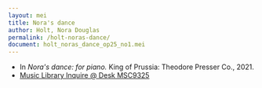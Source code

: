 ```yaml
---
layout: mei
title: Nora's dance
author: Holt, Nora Douglas
permalink: /holt-noras-dance/
document: holt_noras_dance_op25_no1.mei
---
```


- In *Nora's dance: for piano.* King of Prussia: Theodore Presser Co., 2021.
- <a href="https://tufts.primo.exlibrisgroup.com/permalink/01TUN_INST/1kc9gia/alma991018232035003851" target="_blank">Music Library Inquire @ Desk MSC9325</a>
